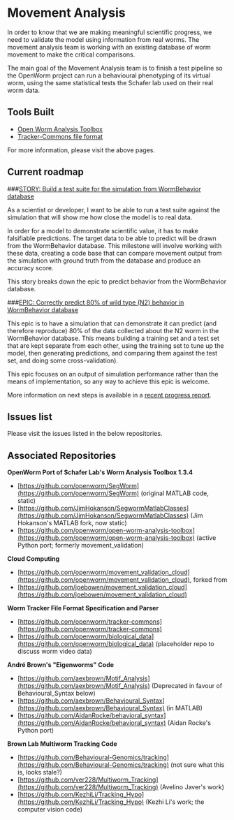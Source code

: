 Movement Analysis
===================

In order to know that we are making meaningful scientific progress, we need to validate the model using information from real worms. The movement analysis team is working with an existing database of worm movement to make the critical comparisons.

The main goal of the Movement Analysis team is to finish a test pipeline so the OpenWorm project can run a behavioural phenotyping of its virtual worm, using the same statistical tests the Schafer lab used on their real worm data.


Tools Built
-----------

- [Open Worm Analysis Toolbox](https://github.com/openworm/open-worm-analysis-toolbox)
- [Tracker-Commons file format](https://github.com/openworm/tracker-commons/)

For more information, please visit the above pages.

Current roadmap
---------------

###[STORY: Build a test suite for the simulation from WormBehavior database](https://github.com/openworm/OpenWorm/issues?milestone=19&state=closed)

As a scientist or developer, I want to be able to run a test suite against the simulation that will show me how close the model is to real data.

In order for a model to demonstrate scientific value, it has to make falsifiable predictions. The target data to be able to predict will be drawn from the WormBehavior database. This milestone will involve working with these data, creating a code base that can compare movement output from the simulation with ground truth from the database and produce an accuracy score.

This story breaks down the epic to predict behavior from the WormBehavior database.

###[EPIC: Correctly predict 80% of wild type (N2) behavior in WormBehavior database](https://github.com/openworm/OpenWorm/milestone/22)

This epic is to have a simulation that can demonstrate it can predict (and therefore reproduce) 80% of the data collected about the N2 worm in the WormBehavior database. This means building a training set and a test set that are kept separate from each other, using the training set to tune up the model, then generating predictions, and comparing them against the test set, and doing some cross-validation).

This epic focuses on an output of simulation performance rather than the means of implementation, so any way to achieve this epic is welcome.

More information on next steps is available in a [recent progress report](https://docs.google.com/document/d/1sBgMAD-7RUjHwBgrC204LMqSC81byIaZNRm32lEGWMM/edit).

Issues list
-----------

Please visit the issues listed in the below repositories.

Associated Repositories
-----------------------

**OpenWorm Port of Schafer Lab's Worm Analysis Toolbox 1.3.4**

- [https://github.com/openworm/SegWorm](https://github.com/openworm/SegWorm)  (original MATLAB code, static)
- [https://github.com/JimHokanson/SegwormMatlabClasses](https://github.com/JimHokanson/SegwormMatlabClasses)  (Jim Hokanson's MATLAB fork, now static)
- [https://github.com/openworm/open-worm-analysis-toolbox](https://github.com/openworm/open-worm-analysis-toolbox)  (active Python port; formerly movement_validation)

**Cloud Computing**

- [https://github.com/openworm/movement_validation_cloud](https://github.com/openworm/movement_validation_cloud), forked from
- [https://github.com/joebowen/movement_validation_cloud](https://github.com/joebowen/movement_validation_cloud)

**Worm Tracker File Format Specification and Parser**

- [https://github.com/openworm/tracker-commons](https://github.com/openworm/tracker-commons)
- [https://github.com/openworm/biological_data](https://github.com/openworm/biological_data) (placeholder repo to discuss worm video data)

**André Brown's "Eigenworms" Code**

- [https://github.com/aexbrown/Motif_Analysis](https://github.com/aexbrown/Motif_Analysis) (Deprecated in favour of Behavioural_Syntax below)
- [https://github.com/aexbrown/Behavioural_Syntax](https://github.com/aexbrown/Behavioural_Syntax) (in MATLAB)
- [https://github.com/AidanRocke/behavioral_syntax](https://github.com/AidanRocke/behavioral_syntax) (Aidan Rocke's Python port)

**Brown Lab Multiworm Tracking Code**

- [https://github.com/Behavioural-Genomics/tracking](https://github.com/Behavioural-Genomics/tracking) (not sure what this is, looks stale?)
- [https://github.com/ver228/Multiworm_Tracking](https://github.com/ver228/Multiworm_Tracking) (Avelino Javer's work)
- [https://github.com/KezhiLi/Tracking_Hypo](https://github.com/KezhiLi/Tracking_Hypo)   (Kezhi Li's work; the computer vision code)
